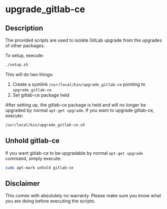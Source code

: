 # upgrade_gitlab-ce


## Description

The provided scripts are used to isolate GitLab upgrade from the upgrades of other packages.

To setup, execute:
```bash
./setup.sh

```
This will do two things: 
1. Create a symlink `/usr/local/bin/upgrade_gitlab-ce` pointing to `upgrade_gitlab-ce`
2. Set gitlab-ce package held

After setting up, the gitlab-ce package is held and will no longer be upgraded by normal `apt-get upgrade`.
If you want to upgrade gitlab-ce, execute:
```bash
/usr/local/bin/upgrade_gitlab-ce.sh
```


## Unhold gitlab-ce
If you want gitlab-ce to be upgradable by normal `apt-get upgrade` command, simply execute:
```bash
sudo apt-mark unhold gitlab-ce
```


## Disclaimer
This comes with absolutely no warranty. Please make sure you know what you are doing before executing the scripts.

